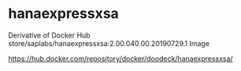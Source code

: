 # hanaexpressxsa
Derivative of Docker Hub store/saplabs/hanaexpressxsa:2.00.040.00.20190729.1 Image

https://hub.docker.com/repository/docker/doodeck/hanaexpressxsa/
